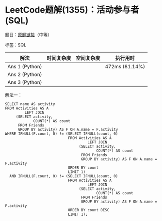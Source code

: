 # LeetCode题解(1355)：活动参与者(SQL)

题目：[原题链接](https://leetcode-cn.com/problems/activity-participants/)（中等）

标签：SQL

| 解法           | 时间复杂度 | 空间复杂度 | 执行用时       |
| -------------- | ---------- | ---------- | -------------- |
| Ans 1 (Python) |            |            | 472ms (81.14%) |
| Ans 2 (Python) |            |            |                |
| Ans 3 (Python) |            |            |                |

解法一：

```mysql
SELECT name AS activity
FROM Activities AS A
         LEFT JOIN
     (SELECT activity,
             COUNT(*) AS count
      FROM Friends
      GROUP BY activity) AS F ON A.name = F.activity
WHERE IFNULL(F.count, 0) != (SELECT IFNULL(count, 0)
                             FROM Activities AS A
                                      LEFT JOIN
                                  (SELECT activity,
                                          COUNT(*) AS count
                                   FROM Friends
                                   GROUP BY activity) AS F ON A.name = F.activity
                             ORDER BY count
                             LIMIT 1)
  AND IFNULL(F.count, 0) != (SELECT IFNULL(count, 0)
                             FROM Activities AS A
                                      LEFT JOIN
                                  (SELECT activity,
                                          COUNT(*) AS count
                                   FROM Friends
                                   GROUP BY activity) AS F ON A.name = F.activity
                             ORDER BY count DESC
                             LIMIT 1);
```